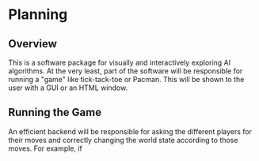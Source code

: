 
# Planning

## Overview
This is a software package for visually and interactively exploring AI algorithms. At the very least, part of the software will be responsible for running a "game" like tick-tack-toe or Pacman. This will be shown to the user with a GUI or an HTML window. 

## Running the Game
An efficient backend will be responsible for asking the different players for their moves and correctly changing the world state according to those moves. For example, if 